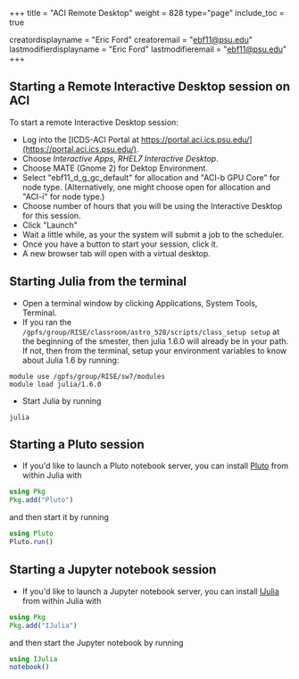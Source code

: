 +++
title = "ACI Remote Desktop"
weight = 828
type="page"
include_toc = true

creatordisplayname = "Eric Ford"
creatoremail = "ebf11@psu.edu"
lastmodifierdisplayname = "Eric Ford"
lastmodifieremail = "ebf11@psu.edu"
+++

## Starting a Remote Interactive Desktop session on ACI

To start a remote Interactive Desktop session:
- Log into the [ICDS-ACI Portal at https://portal.aci.ics.psu.edu/](https://portal.aci.ics.psu.edu/).
- Choose *Interactive Apps*, *RHEL7 Interactive Desktop*.
- Choose MATE (Gnome 2) for Dektop Environment.
- Select "ebf11_d_g_gc_default" for allocation and "ACI-b GPU Core" for node type.  (Alternatively, one might choose open for allocation and "ACI-i" for node type.) 
- Choose number of hours that you will be using the Interactive Desktop for this session.  
- Click "Launch"
- Wait a little while, as your the system will submit a job to the scheduler.
- Once you have a button to start your session, click it.
- A new browser tab will open with a virtual desktop.

## Starting Julia from the terminal

- Open a terminal window by clicking Applications, System Tools, Terminal.
- If you ran the `/gpfs/group/RISE/classroom/astro_528/scripts/class_setup setup` at the beginning of the smester, then julia 1.6.0 will already be in your path.  If not, then from the terminal, setup your environment variables to know about Julia 1.6 by running: 
```shell
module use /gpfs/group/RISE/sw7/modules
module load julia/1.6.0
```
- Start Julia by running
```shell
julia
```

## Starting a Pluto session

- If you'd like to launch a Pluto notebook server, you can install [Pluto](https://github.com/fonsp/Pluto.jl) from within Julia with
```julia
using Pkg
Pkg.add("Pluto")
```
and then start it by running
```julia
using Pluto
Pluto.run()
```

## Starting a Jupyter notebook session

- If you'd like to launch a Jupyter notebook server, you can install [IJulia](https://github.com/JuliaLang/IJulia.jl) from within Julia with 
```julia
using Pkg
Pkg.add("IJulia")
```
and then start the Jupyter notebook by running
```julia
using IJulia
notebook()
```

